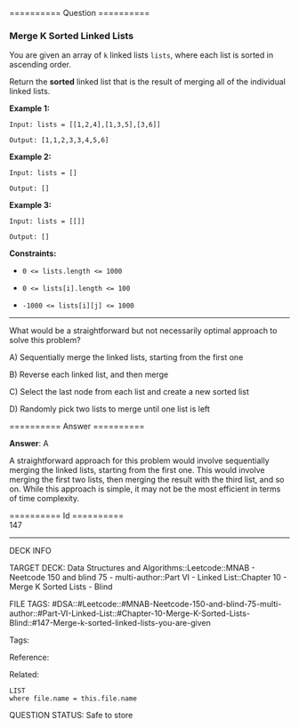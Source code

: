 ========== Question ==========  

### Merge K Sorted Linked Lists

You are given an array of `k` linked lists `lists`, where each list is sorted in ascending order.

Return the **sorted** linked list that is the result of merging all of the individual linked lists.

**Example 1:**

```
Input: lists = [[1,2,4],[1,3,5],[3,6]]

Output: [1,1,2,3,3,4,5,6]
```

**Example 2:**

```
Input: lists = []

Output: []
```

**Example 3:**

```
Input: lists = [[]]

Output: []
```

**Constraints:**

-   `0 <= lists.length <= 1000`

-   `0 <= lists[i].length <= 100`

-   `-1000 <= lists[i][j] <= 1000`

---

What would be a straightforward but not necessarily optimal approach to solve this problem?

A) Sequentially merge the linked lists, starting from the first one

B) Reverse each linked list, and then merge

C) Select the last node from each list and create a new sorted list

D) Randomly pick two lists to merge until one list is left  

========== Answer ==========  

**Answer**: A

A straightforward approach for this problem would involve sequentially merging the linked lists, starting from the first one. This would involve merging the first two lists, then merging the result with the third list, and so on. While this approach is simple, it may not be the most efficient in terms of time complexity.

========== Id ==========  
147

---

DECK INFO

TARGET DECK: Data Structures and Algorithms::Leetcode::MNAB - Neetcode 150 and blind 75 - multi-author::Part VI - Linked List::Chapter 10 - Merge K Sorted Lists - Blind

FILE TAGS: #DSA::#Leetcode::#MNAB-Neetcode-150-and-blind-75-multi-author::#Part-VI-Linked-List::#Chapter-10-Merge-K-Sorted-Lists-Blind::#147-Merge-k-sorted-linked-lists-you-are-given

Tags:

Reference:

Related:

```dataview
LIST
where file.name = this.file.name
```

QUESTION STATUS: Safe to store
